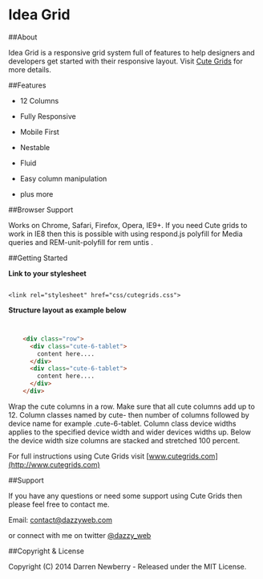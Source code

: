 # Idea Grid

##About

Idea Grid is a responsive grid system full of features to help designers and developers get started with their responsive layout. Visit [Cute Grids](http://www.cutegrids.com) for more details.

##Features

* 12 Columns

* Fully Responsive

* Mobile First

* Nestable

* Fluid

* Easy column manipulation

* plus more

##Browser Support

Works on Chrome, Safari, Firefox, Opera, IE9+.
If you need Cute grids to work in IE8 then this is possible with using respond.js polyfill for Media queries and REM-unit-polyfill for rem untis .

##Getting Started

**Link to your stylesheet**

```

<link rel="stylesheet" href="css/cutegrids.css">

```
**Structure layout as example below**

```html


    <div class="row">
      <div class="cute-6-tablet">
        content here....
      </div>
      <div class="cute-6-tablet">
        content here....
      </div>
    </div>

```
Wrap the cute columns in a row. Make sure that all cute columns add up to 12. Column classes named by cute- then number of columns followed by device name for example .cute-6-tablet. Column class device widths applies to the specified  device width and wider devices widths up. Below the device width size columns are stacked and stretched 100 percent.

For full instructions using Cute Grids visit [www.cutegrids.com](http://www.cutegrids.com)

##Support

If you have any questions or need some support using Cute Grids then please feel free to contact me.

Email: [contact@dazzyweb.com](mailto:contact@dazzyweb.com)

or connect with me on twitter [@dazzy_web](https://twitter.com/dazzy_web)

##Copyright & License

Copyright (C) 2014 Darren Newberry - Released under the MIT License.

